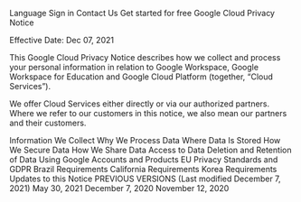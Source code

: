 Language
Sign in
Contact Us
Get started for free
Google Cloud Privacy Notice

Effective Date: Dec 07, 2021

This Google Cloud Privacy Notice describes how we collect and process your personal information in relation to Google Workspace, Google Workspace for Education and Google Cloud Platform (together, “Cloud Services”).

We offer Cloud Services either directly or via our authorized partners. Where we refer to our customers in this notice, we also mean our partners and their customers.

Information We Collect
Why We Process Data
Where Data Is Stored
How We Secure Data
How We Share Data
Access to Data
Deletion and Retention of Data
Using Google Accounts and Products
EU Privacy Standards and GDPR
Brazil Requirements
California Requirements
Korea Requirements
Updates to this Notice
PREVIOUS VERSIONS (Last modified December 7, 2021)
May 30, 2021 December 7, 2020 November 12, 2020